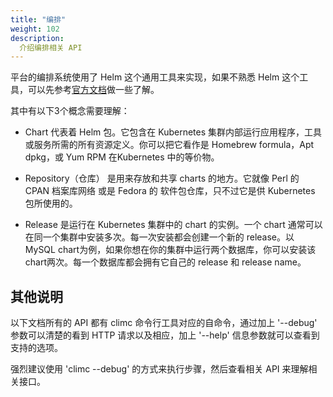 ```yaml
---
title: "编排"
weight: 102
description:
  介绍编排相关 API
---
```


平台的编排系统使用了 Helm 这个通用工具来实现，如果不熟悉 Helm 这个工具，可以先参考[官方文档](https://helm.sh/zh/docs/intro/using_helm/)做一些了解。

其中有以下3个概念需要理解：

- Chart 代表着 Helm 包。它包含在 Kubernetes 集群内部运行应用程序，工具或服务所需的所有资源定义。你可以把它看作是 Homebrew formula，Apt dpkg，或 Yum RPM 在Kubernetes 中的等价物。

- Repository（仓库） 是用来存放和共享 charts 的地方。它就像 Perl 的 CPAN 档案库网络 或是 Fedora 的 软件包仓库，只不过它是供 Kubernetes 包所使用的。

- Release 是运行在 Kubernetes 集群中的 chart 的实例。一个 chart 通常可以在同一个集群中安装多次。每一次安装都会创建一个新的 release。以 MySQL chart为例，如果你想在你的集群中运行两个数据库，你可以安装该chart两次。每一个数据库都会拥有它自己的 release 和 release name。

## 其他说明

以下文档所有的 API 都有 climc 命令行工具对应的自命令，通过加上 '--debug' 参数可以清楚的看到 HTTP 请求以及相应，加上 '--help' 信息参数就可以查看到支持的选项。

强烈建议使用 'climc --debug' 的方式来执行步骤，然后查看相关 API 来理解相关接口。